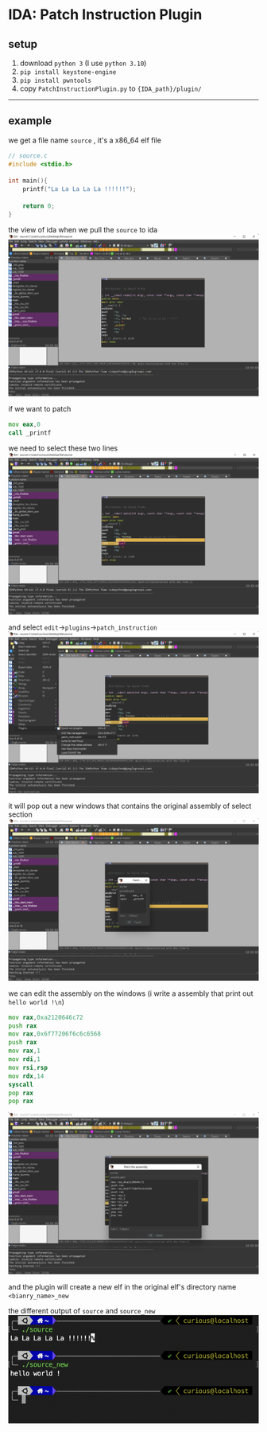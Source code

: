 # IDA: Patch Instruction Plugin

## setup

1. download `python 3` (I use `python 3.10`)
2. `pip install keystone-engine`
3. `pip install pwntools`
4. copy `PatchInstructionPlugin.py` to `{IDA_path}/plugin/`

---
## example

we get a file name `source` , it's a x86_64 elf file
```c
// source.c
#include <stdio.h>

int main(){
    printf("La La La La La !!!!!!");

    return 0;
}
```

the view of ida when we pull the `source` to ida
![](https://github.com/akvo-fajro/IDA-Patch_Instruction_Plugin/blob/main/img/view1.png?raw=true)

if we want to patch
```asm
mov eax,0
call _printf
```
we need to select these two lines
![](https://github.com/akvo-fajro/IDA-Patch_Instruction_Plugin/blob/main/img/view2.png?raw=true)

and select `edit`->`plugins`->`patch_instruction`
![](https://github.com/akvo-fajro/IDA-Patch_Instruction_Plugin/blob/main/img/view3.png?raw=true)

it will pop out a new windows that contains the original assembly of select section
![](https://github.com/akvo-fajro/IDA-Patch_Instruction_Plugin/blob/main/img/view4.png?raw=true)

we can edit the assembly on the windows (i write a assembly that print out `hello world !\n`)
```asm
mov rax,0xa2120646c72
push rax
mov rax,0x6f77206f6c6c6568
push rax
mov rax,1
mov rdi,1
mov rsi,rsp
mov rdx,14
syscall
pop rax
pop rax
```
![](https://github.com/akvo-fajro/IDA-Patch_Instruction_Plugin/blob/main/img/view5.png?raw=true)

and the plugin will create a new elf in the original elf's directory name `<bianry_name>_new`

the different output of `source` and `source_new`
![](https://github.com/akvo-fajro/IDA-Patch_Instruction_Plugin/blob/main/img/res.png?raw=true)
